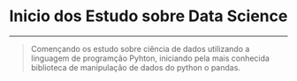 # Inicio dos Estudo sobre Data Science
 ***
 >Començando os estudo sobre ciência de dados utilizando a linguagem de programção Pyhton, iniciando pela mais conhecida biblioteca de manipulação de dados do python o pandas.